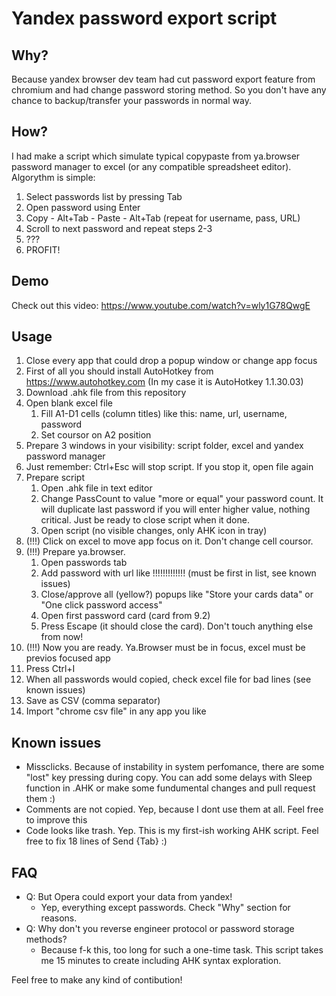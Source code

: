 # Yandex password export script
## Why?
Because yandex browser dev team had cut password export feature from chromium and had change password storing method. So you don't have any chance to backup/transfer your passwords in normal way.

## How? 
I had make a script which simulate typical copypaste from ya.browser password manager to excel (or any compatible spreadsheet editor). Algorythm is simple:  
1. Select passwords list by pressing Tab
2. Open password using Enter
3. Copy - Alt+Tab - Paste - Alt+Tab (repeat for username, pass, URL)
4. Scroll to next password and repeat steps 2-3
5. ???
6. PROFIT!

## Demo
Check out this video: https://www.youtube.com/watch?v=wly1G78QwgE

## Usage
1. Close every app that could drop a popup window or change app focus
2. First of all you should install AutoHotkey from https://www.autohotkey.com (In my case it is AutoHotkey 1.1.30.03)
3. Download .ahk file from this repository
4. Open blank excel file
   1. Fill A1-D1 cells (column titles) like this: name, url, username, password
   2. Set coursor on A2 position
5. Prepare 3 windows in your visibility: script folder, excel and yandex password manager
6. Just remember: Ctrl+Esc will stop script. If you stop it, open file again
7. Prepare script 
   1. Open .ahk file in text editor 
   2. Change PassCount to value "more or equal" your password count. It will duplicate last password if you will enter higher value, nothing critical. Just be ready to close script when it done.
   3. Open script (no visible changes, only AHK icon in tray)
8. (!!!) Click on excel to move app focus on it. Don't change cell coursor.
9. (!!!) Prepare ya.browser. 
   1. Open passwords tab
   2. Add password with url like !!!!!!!!!!!!! (must be first in list, see known issues)
   3. Close/approve all (yellow?) popups like "Store your cards data" or "One click password access"
   4. Open first password card (card from 9.2)
   5. Press Escape (it should close the card). Don't touch anything else from now!
10. (!!!) Now you are ready. Ya.Browser must be in focus, excel must be previos focused app
11. Press Ctrl+I 
12. When all passwords would copied, check excel file for bad lines (see known issues)
13. Save as CSV (comma separator)
14. Import "chrome csv file" in any app you like

## Known issues
* Missclicks. Because of instability in system perfomance, there are some "lost" key pressing during copy. You can add some delays with Sleep function in .AHK or make some fundumental changes and pull request them :)
* Comments are not copied. Yep, because I dont use them at all. Feel free to improve this
* Code looks like trash. Yep. This is my first-ish working AHK script. Feel free to fix 18 lines of Send {Tab} :)

## FAQ
* Q: But Opera could export your data from yandex! 
  * Yep, everything except passwords. Check "Why" section for reasons.
* Q: Why don't you reverse engineer protocol or password storage methods?
  * Because f-k this, too long for such a one-time task. This script takes me 15 minutes to create including AHK syntax exploration.

Feel free to make any kind of contibution! 